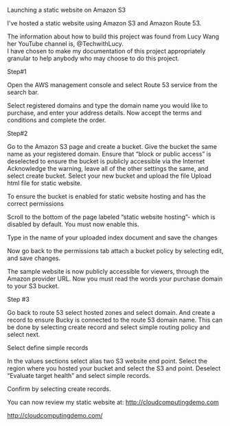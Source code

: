 Launching a static website on Amazon S3

I've hosted a static website using Amazon S3 and Amazon Route 53.

The information about how to build this project was found from 
Lucy Wang her YouTube channel is, @TechwithLucy.  
I have chosen to make my documentation of this project appropriately granular to help anybody who may choose to do this project.

Step#1

Open the AWS management console and select Route 53 service from the search bar.

Select registered domains and type the domain name you would like to purchase, and enter your address details. 
Now accept the terms and conditions and complete the order.

Step#2

Go to the Amazon S3 page and create a bucket.
Give the bucket the same name as your registered domain.
Ensure that “block or public access” is deselected to ensure the bucket is publicly accessible via the Internet
Acknowledge the warning, leave all of the other settings the same, and select create bucket.
Select your new bucket and upload the file
Upload html file for static website.

 
To ensure the bucket is enabled for static website hosting and has the correct permissions

Scroll to the bottom of the page labeled “static website hosting”-
which is disabled by default. You must now enable this.

Type in the name of your uploaded index document and save the changes

Now go back to the permissions tab attach a bucket policy by selecting edit, and save changes.
 
The sample website is now publicly accessible for viewers, through the Amazon provider URL. Now you must read the words your purchase domain to your S3 bucket.


Step #3

Go back to route 53 select hosted zones and select domain. And create a record to ensure Bucky is connected to the route 53 domain name. This can be done by selecting create record and select simple routing policy and select next.
 
Select define simple records

In the values sections select alias two S3 website end point.
Select the region where you hosted your bucket and select the S3 and point.
Deselect “Evaluate target health” and select simple records.
 
Confirm by selecting create records.
 
You can now review my static website at:
http://cloudcomputingdemo.com


http://cloudcomputingdemo.com/
